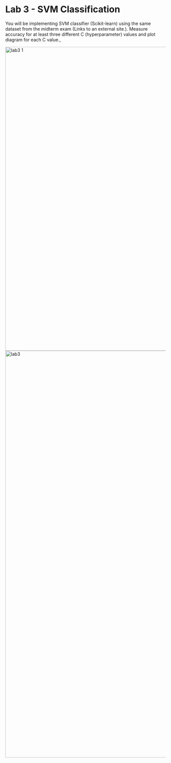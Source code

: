 # Lab 3 - SVM Classification


You will be implementing SVM classifier (Scikit-learn) using the same dataset from the midterm exam (Links to an external site.). Measure accuracy for at least three different C (hyperparameter) values and plot diagram for each C value.,



<img width="955" alt="lab3 1" src="https://user-images.githubusercontent.com/89316938/162844163-7dafedf8-b898-4ea5-b7b6-1a5649e83f01.png">


<img width="1279" alt="lab3" src="https://user-images.githubusercontent.com/89316938/162844170-8e2b44f4-3e94-4509-bab1-5efacf58c3b6.png">





